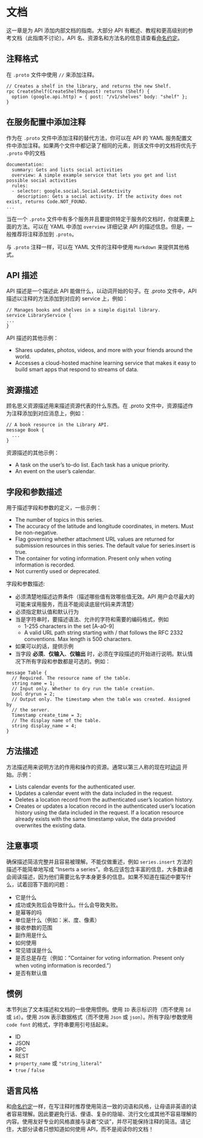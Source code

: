 # 文档

这一章是为 API 添加内部文档的指南。大部分 API 有概述、教程和更高级别的参考文档（此指南不讨论）。API 名、资源名和方法名的信息请查看[命名约定](name-conventions.md)。

## 注释格式

在 `.proto` 文件中使用 `//` 来添加注释。

```
// Creates a shelf in the library, and returns the new Shelf.
rpc CreateShelf(CreateShelfRequest) returns (Shelf) {
  option (google.api.http) = { post: "/v1/shelves" body: "shelf" };
}
```

## 在服务配置中添加注释

作为在 `.proto` 文件中添加注释的替代方法，你可以在 API 的 YAML 服务配置文件中添加注释。如果两个文件中都记录了相同的元素，则该文件中的文档将优先于 `.proto` 中的文档

```
documentation:
  summary: Gets and lists social activities
  overview: A simple example service that lets you get and list possible social activities
  rules:
  - selector: google.social.Social.GetActivity
    description: Gets a social activity. If the activity does not exist, returns Code.NOT_FOUND.
...
```

当在一个 `.proto` 文件中有多个服务并且要提供特定于服务的文档时，你就需要上面的方法。可以在 YAML 中添加 `overview` 详细记录 API 的描述信息。但是，一般推荐将注释添加到 `.proto`。

与 `.proto` 注释一样，可以在 YAML 文件的注释中使用 `Markdown` 来提供其他格式。

## API 描述

API 描述是一个描述此 API 能做什么，以动词开始的句子。在 .proto 文件中，API 描述以注释的方法添加到对应的 service 上，例如：

```
// Manages books and shelves in a simple digital library.
service LibraryService {
...
}
```

API 描述的其他示例：

- Shares updates, photos, videos, and more with your friends around the world.
- Accesses a cloud-hosted machine learning service that makes it easy to build smart apps that respond to streams of data.

## 资源描述

顾名思义资源描述用来描述资源代表的什么东西。在 .proto 文件中，资源描述作为注释添加到对应消息上，例如：

```
// A book resource in the Library API.
message Book {
  ...
}
```

资源描述的其他示例：

- A task on the user’s to-do list. Each task has a unique priority.
- An event on the user’s calendar.

## 字段和参数描述

用于描述字段和参数的定义，一些示例：

- The number of topics in this series.
- The accuracy of the latitude and longitude coordinates, in meters. Must be non-negative.
- Flag governing whether attachment URL values are returned for submission resources in this series. The default value for series.insert is true.
- The container for voting information. Present only when voting information is recorded.
- Not currently used or deprecated.

字段和参数描述:

- 必须清楚地描述边界条件（描述哪些值有效哪些值无效。API 用户会尽最大的可能来误用服务，而且不能阅读底层代码来弄清楚）
- 必须指定默认值和默认行为
- 当是字符串时，要描述语法、允许的字符和需要的编码格式，例如
    - 1-255 characters in the set [A-a0-9]
    - A valid URL path string starting with / that follows the RFC 2332 conventions. Max length is 500 characters.
- 如果可以的话，提供示例
- 当字段 **必须**、**仅输入**、**仅输出** 时，必须在字段描述的开始进行说明。默认情况下所有字段和参数都是可选的。例如：

```
message Table {
  // Required. The resource name of the table.
  string name = 1;
  // Input only. Whether to dry run the table creation.
  bool dryrun = 2;
  // Output only. The timestamp when the table was created. Assigned by
  // the server.
  Timestamp create_time = 3;
  // The display name of the table.
  string display_name = 4;
}
```

## 方法描述

方法描述用来说明方法的作用和操作的资源。通常以第三人称的现在时[动词](https://developers.google.com/internal/style/reference-verbs) 开始。示例：

- Lists calendar events for the authenticated user.
- Updates a calendar event with the data included in the request.
- Deletes a location record from the authenticated user’s location history.
- Creates or updates a location record in the authenticated user’s location history using the data included in the request. If a location resource already exists with the same timestamp value, the data provided overwrites the existing data.

## 注意事项

确保描述简洁完整并且容易被理解。不能仅做重述，例如 `series.insert` 方法的描述不能简单地写成 “Inserts a series”。命名应该包含丰富的信息，大多数读者会阅读描述，因为他们需要比名字本身更多的信息。如果不知道在描述中要写什么，试着回答下面的问题：

- 它是什么
- 成功或失败后会导致什么。什么会导致失败。
- 是幂等的吗
- 单位是什么（例如：米、度、像素）
- 接收参数的范围
- 副作用是什么
- 如何使用
- 常见错误是什么
- 是否总是存在（例如：”Container for voting information. Present only when voting information is recorded.”）
- 是否有默认值

## 惯例

本节列出了文本描述和文档的一些使用惯例。使用 `ID` 表示标识符（而不使用 `Id` 或 `id`）。使用 `JSON` 表示数据格式（而不使用 `Json` 或 `json`）。所有字段/参数使用 `code font` 的格式，字符串要用引号括起来。

- ID
- JSON
- RPC
- REST
- `property_name` 或 `"string_literal"`
- `true` / `false`

## 语言风格

和[命名约定](name-conventions.md)一样，在写注释时推荐使用简洁一致的词语和风格，让母语非英语的读者容易理解。因此要避免行话、俚语、复杂的隐喻、流行文化或其他不容易理解的内容。使用友好专业的风格直接与读者“交谈”，并尽可能保持注释的简洁。请记住，大部分读者只想知道如何使用 API，而不是阅读你的文档！